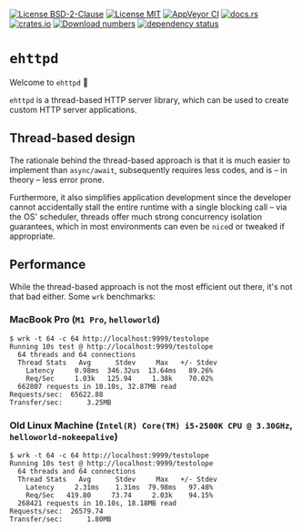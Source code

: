 [![License BSD-2-Clause](https://img.shields.io/badge/License-BSD--2--Clause-blue.svg)](https://opensource.org/licenses/BSD-2-Clause)
[![License MIT](https://img.shields.io/badge/License-MIT-blue.svg)](https://opensource.org/licenses/MIT)
[![AppVeyor CI](https://ci.appveyor.com/api/projects/status/github/KizzyCode/ehttpd-rust?svg=true)](https://ci.appveyor.com/project/KizzyCode/ehttpd-rust)
[![docs.rs](https://docs.rs/ehttpd/badge.svg)](https://docs.rs/ehttpd)
[![crates.io](https://img.shields.io/crates/v/ehttpd.svg)](https://crates.io/crates/ehttpd)
[![Download numbers](https://img.shields.io/crates/d/ehttpd.svg)](https://crates.io/crates/ehttpd)
[![dependency status](https://deps.rs/crate/ehttpd/latest/status.svg)](https://deps.rs/crate/ehttpd)


# `ehttpd`
Welcome to `ehttpd` 🎉

`ehttpd` is a thread-based HTTP server library, which can be used to create custom HTTP server applications.


## Thread-based design
The rationale behind the thread-based approach is that it is much easier to implement than `async/await`, subsequently requires less codes, and is – in theory – less error prone.

Furthermore, it also simplifies application development since the developer cannot accidentally stall the entire runtime
with a single blocking call – via the OS' scheduler, threads offer much strong concurrency isolation guarantees, which
in most environments can even be `nice`d or tweaked if appropriate.


## Performance
While the thread-based approach is not the most efficient out there, it's not that bad either. Some `wrk` benchmarks:

### MacBook Pro (`M1 Pro`, `helloworld`)
```ignore
$ wrk -t 64 -c 64 http://localhost:9999/testolope
Running 10s test @ http://localhost:9999/testolope
  64 threads and 64 connections
  Thread Stats   Avg      Stdev     Max   +/- Stdev
    Latency     0.98ms  346.32us  13.64ms   89.26%
    Req/Sec     1.03k   125.94     1.38k    70.02%
  662807 requests in 10.10s, 32.87MB read
Requests/sec:  65622.88
Transfer/sec:      3.25MB
```

### Old Linux Machine (`Intel(R) Core(TM) i5-2500K CPU @ 3.30GHz`, `helloworld-nokeepalive`)
```ignore
$ wrk -t 64 -c 64 http://localhost:9999/testolope
Running 10s test @ http://localhost:9999/testolope
  64 threads and 64 connections
  Thread Stats   Avg      Stdev     Max   +/- Stdev
    Latency     2.31ms    1.31ms  79.98ms   97.48%
    Req/Sec   419.80     73.74     2.03k    94.15%
  268421 requests in 10.10s, 18.18MB read
Requests/sec:  26579.74
Transfer/sec:      1.80MB
```
